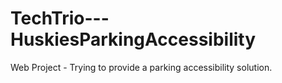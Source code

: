 # TechTrio---HuskiesParkingAccessibility
Web Project - Trying to provide a parking accessibility solution.
